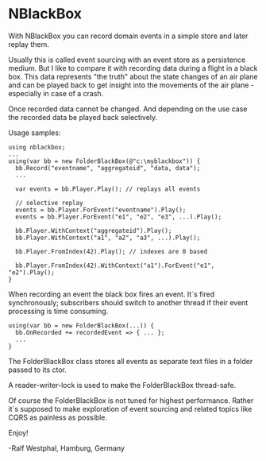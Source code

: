 NBlackBox
=========

With NBlackBox you can record domain events in a simple store and later replay them.

Usually this is called event sourcing with an event store as a persistence medium. But I like to compare it with recording data during a flight in a black box. This data represents "the truth" about the state changes of an air plane and can be played back to get insight into the movements of the air plane - especially in case of a crash.

Once recorded data cannot be changed. And depending on the use case the recorded data be played back selectively.

Usage samples:

```
using nblackbox;
...
using(var bb = new FolderBlackBox(@"c:\myblackbox")) {
  bb.Record("eventname", "aggregateid", "data, data");
  ...

  var events = bb.Player.Play(); // replays all events

  // selective replay
  events = bb.Player.ForEvent("eventname").Play();
  events = bb.Player.ForEvent("e1", "e2", "e3", ...).Play();

  bb.Player.WithContext("aggregateid").Play();
  bb.Player.WithContext("a1", "a2", "a3", ...).Play();

  bb.Player.FromIndex(42).Play(); // indexes are 0 based

  bb.Player.FromIndex(42).WithContext("a1").ForEvent("e1", "e2").Play();
}
```

When recording an event the black box fires an event. It´s fired synchronously; subscribers should switch to another thread if their event processing is time consuming.

```
using(var bb = new FolderBlackBox(...)) {
  bb.OnRecorded += recordedEvent => { ... };
  ...
}

```

The FolderBlackBox class stores all events as separate text files in a folder passed to its ctor.

A reader-writer-lock is used to make the FolderBlackBox thread-safe.

Of course the FolderBlackBox is not tuned for highest performance. Rather it´s supposed to make exploration of event sourcing and related topics like CQRS as painless as possible.

Enjoy!

-Ralf Westphal, Hamburg, Germany